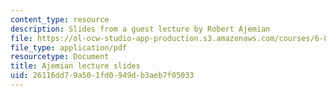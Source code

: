 ```yaml
---
content_type: resource
description: Slides from a guest lecture by Robert Ajemian
file: https://ol-ocw-studio-app-production.s3.amazonaws.com/courses/6-803-the-human-intelligence-enterprise-spring-2019/26116dd79a501fd0949db3aeb7f05033_MIT6_803S19_ajemian_slides.pdf
file_type: application/pdf
resourcetype: Document
title: Ajemian lecture slides
uid: 26116dd7-9a50-1fd0-949d-b3aeb7f05033
---
```

